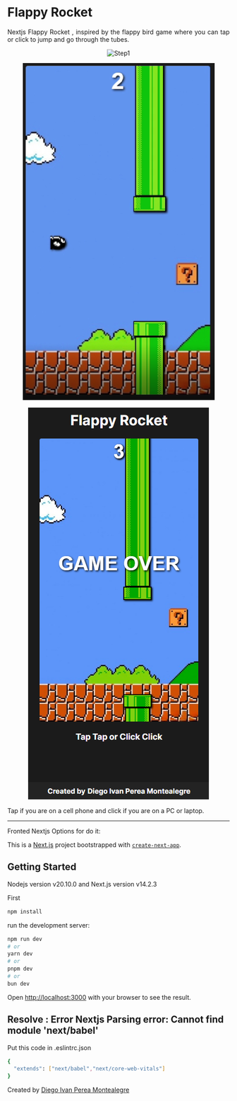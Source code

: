 # Flappy Rocket

<p align="justify">
Nextjs Flappy Rocket , inspired by the flappy bird game where you can tap or click to jump and go through the tubes.
</p>

<p align="center">
  <img src="README-images/mirockett.gif" alt="Step1">
</p>

<p align="center">
  <img src="README-images/flappyrocket.PNG" alt="Step2">
</p>

<p align="center">
  <img src="README-images/gameover.PNG" alt="Step3">
</p>

<p align="justify">
Tap if you are on a cell phone and click if you are on a PC or laptop.
</p>

-----

Fronted Nextjs Options for do it:

This is a [Next.js](https://nextjs.org/) project bootstrapped with [`create-next-app`](https://github.com/vercel/next.js/tree/canary/packages/create-next-app).

## Getting Started
Nodejs version v20.10.0 and Next.js version v14.2.3 

First
```bash
npm install
```
run the development server:

```bash
npm run dev
# or
yarn dev
# or
pnpm dev
# or
bun dev
```

Open [http://localhost:3000](http://localhost:3000) with your browser to see the result.

## Resolve : Error Nextjs Parsing error: Cannot find module 'next/babel'

Put this code in .eslintrc.json 
```bash
{
  "extends": ["next/babel","next/core-web-vitals"]
}
```


Created by [Diego Ivan Perea Montealegre](https://github.com/diegoperea20)